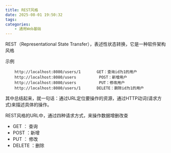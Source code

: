 ```yaml
---
title: REST风格
date: 2025-08-01 19:50:32
tags:
categories:
    - 通用Web基础
---
```


REST（Representational State Transfer），表述性状态转换，它是一种软件架构风格

示例

```
    http://localhost:8080/users/1       GET：查询id为1的用户
    http://localhost:8080/users          POST：新增用户
    http://localhost:8080/users          PUT：修改用户
    http://localhost:8080/users/1       DELETE：删除id为1的用户
```

其中总结起来，就一句话：通过URL定位要操作的资源，通过HTTP动词(请求方式)来描述具体的操作。

REST风格的URL中，通过四种请求方式，来操作数据增删改查

- GET ：  查询
- POST ：新增
- PUT ：  修改
- DELETE ：删除